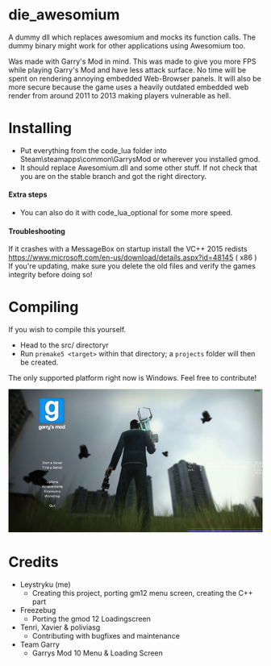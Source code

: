 # die_awesomium
A dummy dll which replaces awesomium and mocks its function calls. The dummy binary might work for other applications using Awesomium too.

Was made with Garry's Mod in mind. This was made to give you more FPS while playing Garry's Mod and have less attack surface. No time will be spent on rendering annoying embedded Web-Browser panels. It will also be more secure because the game uses a heavily outdated embedded web render from around 2011 to 2013 making players vulnerable as hell.


# Installing
- Put everything from the code_lua folder into Steam\steamapps\common\GarrysMod or wherever you installed gmod.
- It should replace Awesomium.dll and some other stuff. If not check that you are on the stable branch and got the right directory.

#### Extra steps
- You can also do it with code_lua_optional for some more speed.

#### Troubleshooting
If it crashes with a MessageBox on startup install the VC++ 2015 redists https://www.microsoft.com/en-us/download/details.aspx?id=48145 ( x86 )
If you're updating, make sure you delete the old files and verify the games integrity before doing so!


# Compiling
If you wish to compile this yourself.
- Head to the src/ directoryr
- Run `premake5 <target>` within that directory; a `projects` folder will then be created.

The only supported platform right now is Windows. Feel free to contribute!

![In program view](https://raw.githubusercontent.com/Leystryku/die_awesomium/master/assets/preview.jpg)



# Credits
- Leystryku (me)
	* Creating this project, porting gm12 menu screen, creating the C++ part
- Freezebug
  * Porting the gmod 12 Loadingscreen
- Tenri, Xavier & poliviasg
  * Contributing with bugfixes and maintenance
- Team Garry
  * Garrys Mod 10 Menu & Loading Screen
